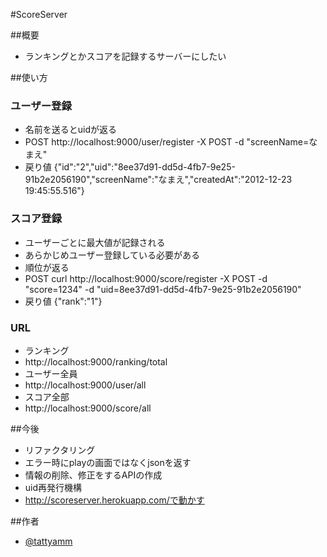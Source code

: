 #ScoreServer

##概要
* ランキングとかスコアを記録するサーバーにしたい

##使い方
### ユーザー登録
* 名前を送るとuidが返る
 * POST
        http://localhost:9000/user/register -X POST -d "screenName=なまえ"
 * 戻り値
        {"id":"2","uid":"8ee37d91-dd5d-4fb7-9e25-91b2e2056190","screenName":"なまえ","createdAt":"2012-12-23 19:45:55.516"}

### スコア登録
* ユーザーごとに最大値が記録される
* あらかじめユーザー登録している必要がある
* 順位が返る
 * POST
        curl http://localhost:9000/score/register -X POST -d "score=1234" -d "uid=8ee37d91-dd5d-4fb7-9e25-91b2e2056190"
 * 戻り値
        {"rank":"1"}

### URL
* ランキング
 * http://localhost:9000/ranking/total
* ユーザー全員
 * http://localhost:9000/user/all
* スコア全部
 * http://localhost:9000/score/all

##今後
* リファクタリング
* エラー時にplayの画面ではなくjsonを返す
* 情報の削除、修正をするAPIの作成
* uid再発行機構
* http://scoreserver.herokuapp.com/で動かす

##作者
* [@tattyamm](https://twitter.com/tattyamm)
